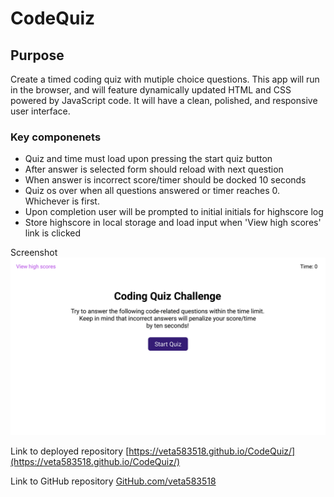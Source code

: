 # CodeQuiz

## Purpose
Create a timed coding quiz with mutiple choice questions.  This app will run in the browser, and will feature dynamically updated HTML and CSS powered by JavaScript code. It will have a clean, polished, and responsive user interface.

### Key componenets
* Quiz and time must load upon pressing the start quiz button
* After answer is selected form should reload with next question
* When answer is incorrect score/timer should be docked 10 seconds
* Quiz os over when all questions answered or timer reaches 0. Whichever is first.
* Upon completion user will be prompted to initial initials for highscore log
* Store highscore in local storage and load input when 'View high scores' link is clicked

Screenshot 
![Code Quiz Mockup](https://raw.githubusercontent.com/veta583518/CodeQuiz/main/assets/images/Code%20Quiz%20mockup.gif)

Link to deployed repository
[https://veta583518.github.io/CodeQuiz/](https://veta583518.github.io/CodeQuiz/) 

Link to GitHub repository
[GitHub.com/veta583518](https://github.com/veta583518/CodeQuiz)
